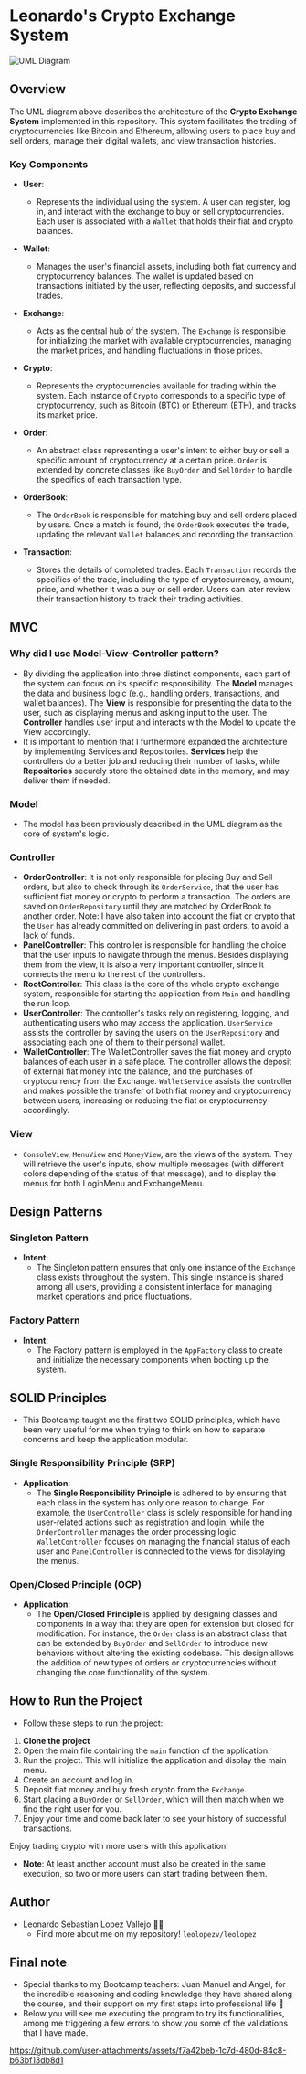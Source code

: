 # Leonardo's Crypto Exchange System

![UML Diagram](https://github.com/user-attachments/assets/d6c9de8f-235d-44b0-b0e6-8d26a4ed7a1c)

## Overview

The UML diagram above describes the architecture of the **Crypto Exchange System** implemented in this repository. This system facilitates the trading of cryptocurrencies like Bitcoin and Ethereum, allowing users to place buy and sell orders, manage their digital wallets, and view transaction histories.

### Key Components

- **User**: 
  - Represents the individual using the system. A user can register, log in, and interact with the exchange to buy or sell cryptocurrencies. Each user is associated with a `Wallet` that holds their fiat and crypto balances.
  
- **Wallet**: 
  - Manages the user's financial assets, including both fiat currency and cryptocurrency balances. The wallet is updated based on transactions initiated by the user, reflecting deposits, and successful trades.

- **Exchange**: 
  - Acts as the central hub of the system. The `Exchange` is responsible for initializing the market with available cryptocurrencies, managing the market prices, and handling fluctuations in those prices.

- **Crypto**: 
  - Represents the cryptocurrencies available for trading within the system. Each instance of `Crypto` corresponds to a specific type of cryptocurrency, such as Bitcoin (BTC) or Ethereum (ETH), and tracks its market price.

- **Order**: 
  - An abstract class representing a user's intent to either buy or sell a specific amount of cryptocurrency at a certain price. `Order` is extended by concrete classes like `BuyOrder` and `SellOrder` to handle the specifics of each transaction type.

- **OrderBook**: 
  - The `OrderBook` is responsible for matching buy and sell orders placed by users. Once a match is found, the `OrderBook` executes the trade, updating the relevant `Wallet` balances and recording the transaction.

- **Transaction**: 
  - Stores the details of completed trades. Each `Transaction` records the specifics of the trade, including the type of cryptocurrency, amount, price, and whether it was a buy or sell order. Users can later review their transaction history to track their trading activities.

## MVC
### Why did I use Model-View-Controller pattern?
  - By dividing the application into three distinct components, each part of the system can focus on its specific responsibility. The **Model** manages the data and business logic (e.g., handling orders, transactions, and wallet balances). The **View** is responsible for presenting the data to the user, such as displaying menus and asking input to the user. The **Controller** handles user input and interacts with the Model to update the View accordingly.
  - It is important to mention that I furthermore expanded the architecture by implementing Services and Repositories. **Services** help the controllers do a better job and reducing their number of tasks, while **Repositories** securely store the obtained data in the memory, and may deliver them if needed.

### Model
- The model has been previously described in the UML diagram as the core of system's logic.
### Controller
- **OrderController**: It is not only responsible for placing Buy and Sell orders, but also to check through its `OrderService`, that the user has sufficient fiat money or crypto to perform a transaction. The orders are saved on `OrderRepository` until they are matched by OrderBook to another order. Note: I have also taken into account the fiat or crypto that the `User` has already committed on delivering in past orders, to avoid a lack of funds. 
- **PanelController**: This controller is responsible for handling the choice that the user inputs to navigate through the menus. Besides displaying them from the view, it is also a very important controller, since it connects the menu to the rest of the controllers.
- **RootController**: This class is the core of the whole crypto exchange system, responsible for starting the application from `Main` and handling the run loop.
- **UserController**: The controller's tasks rely on registering, logging, and authenticating users who may access the application. `UserService` assists the controller by saving the users on the `UserRepository` and associating each one of them to their personal wallet.
- **WalletController**: The WalletController saves the fiat money and crypto balances of each user in a safe place. The controller allows the deposit of external fiat money into the balance, and the purchases of cryptocurrency from the Exchange. `WalletService` assists the controller and makes possible the transfer of both fiat money and cryptocurrency between users, increasing or reducing the fiat or cryptocurrency accordingly.
### View
- `ConsoleView`, `MenuView` and `MoneyView`, are the views of the system. They will retrieve the user's inputs, show multiple messages (with different colors depending of the status of that message), and to display the menus for both LoginMenu and ExchangeMenu.

## Design Patterns

### Singleton Pattern

- **Intent**: 
  - The Singleton pattern ensures that only one instance of the `Exchange` class exists throughout the system. This single instance is shared among all users, providing a consistent interface for managing market operations and price fluctuations.

### Factory Pattern

- **Intent**: 
  - The Factory pattern is employed in the `AppFactory` class to create and initialize the necessary components when booting up the system.

## SOLID Principles
- This Bootcamp taught me the first two SOLID principles, which have been very useful for me when trying to think on how to separate concerns and keep the application modular.

### Single Responsibility Principle (SRP)

- **Application**: 
  - The **Single Responsibility Principle** is adhered to by ensuring that each class in the system has only one reason to change. For example, the `UserController` class is solely responsible for handling user-related actions such as registration and login, while the `OrderController` manages the order processing logic. `WalletController` focuses on managing the financial status of each user and `PanelController` is connected to the views for displaying the menus.

### Open/Closed Principle (OCP)

- **Application**: 
  - The **Open/Closed Principle** is applied by designing classes and components in a way that they are open for extension but closed for modification. For instance, the `Order` class is an abstract class that can be extended by `BuyOrder` and `SellOrder` to introduce new behaviors without altering the existing codebase. This design allows the addition of new types of orders or cryptocurrencies without changing the core functionality of the system.
 
 
## How to Run the Project
- Follow these steps to run the project:

1. **Clone the project**
2. Open the main file containing the `main` function of the application.
3. Run the project. This will initialize the application and display the main menu.
4. Create an account and log in.
5. Deposit fiat money and buy fresh crypto from the `Exchange`.
6. Start placing a `BuyOrder` or `SellOrder`, which will then match when we find the right user for you.
7. Enjoy your time and come back later to see your history of successful transactions.

Enjoy trading crypto with more users with this application!
- **Note**: At least another account must also be created in the same execution, so two or more users can start trading between them.

## Author
- Leonardo Sebastian Lopez Vallejo 🧑‍🚀
  - Find more about me on my repository! `leolopezv/leolopez`

## Final note
- Special thanks to my Bootcamp teachers: Juan Manuel and Angel, for the incredible reasoning and coding knowledge they have shared along the course, and their support on my first steps into professional life 🚀
- Below you will see me executing the program to try its functionalities, among me triggering a few errors to show you some of the validations that I have made.


https://github.com/user-attachments/assets/f7a42beb-1c7d-480d-84c8-b63bf13db8d1



